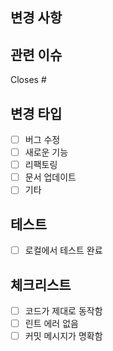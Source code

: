 ## 변경 사항

<!-- 이 PR에서 변경한 내용을 간단히 설명해주세요 -->

## 관련 이슈

<!-- 관련된 이슈가 있다면 번호를 적어주세요 -->

Closes #

## 변경 타입

- [ ] 버그 수정
- [ ] 새로운 기능
- [ ] 리팩토링
- [ ] 문서 업데이트
- [ ] 기타

## 테스트

<!-- 어떻게 테스트했는지 간단히 설명해주세요 -->

- [ ] 로컬에서 테스트 완료

## 체크리스트

- [ ] 코드가 제대로 동작함
- [ ] 린트 에러 없음
- [ ] 커밋 메시지가 명확함

